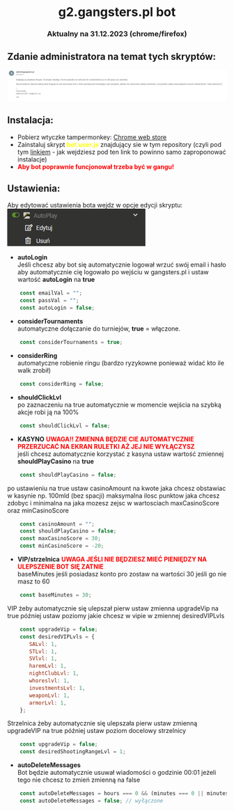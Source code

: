 
<div align="center">
  <p>
    <h1>g2.gangsters.pl bot</h1>
    <h3>Aktualny na 31.12.2023 (chrome/firefox)</h3>
  </p>

</div>

## Zdanie administratora na temat tych skryptów:
![admin](admin.png)
## Instalacja:

* Pobierz wtyczke tampermonkey: [Chrome web store](https://chromewebstore.google.com/detail/tampermonkey/dhdgffkkebhmkfjojejmpbldmpobfkfo?hl=pl)
* Zainstaluj skrypt <b style="color: yellow;">bot.user.js</b> znajdujący sie w tym repository (czyli pod tym [linkiem](https://github.com/katanatop1/g2bot/raw/main/bot.user.js) - jak wejdziesz pod ten link to powinno samo zaproponować instalacje)
* <b style="color:red;">Aby bot poprawnie funcjonował trzeba być w gangu!</b>
## Ustawienia:
Aby edytować ustawienia bota wejdz w opcje edycji skryptu:<br>
![Alt text](image.png)

* <b>autoLogin</b><br>
Jeśli chcesz aby bot się automatycznie logował wrzuć swój email i hasło aby automatycznie cię
logowało po wejściu w gangsters.pl i ustaw wartość <b>autoLogin</b> na <b>true</b>
```js
    const emailVal = "";
    const passVal = "";
    const autoLogin = false;
```

*  <b>considerTournaments</b><br>
automatyczne dołączanie do turniejów, <b>true</b> = włączone.
```js
    const considerTournaments = true;
```

*  <b>considerRing</b><br>
automatyczne robienie ringu (bardzo ryzykowne ponieważ widać kto ile walk zrobił)
```js
    const considerRing = false;
```

*  <b>shouldClickLvl</b><br>
po zaznaczeniu na true automatycznie w momencie wejścia na szybką akcje robi ją na 100%
```js
    const shouldClickLvl = false;
```

*  <b>KASYNO</b> <b style='color: red;'>UWAGA!! ZMIENNA BĘDZIE CIE AUTOMATYCZNIE PRZERZUCAĆ NA EKRAN
RULETKI AŻ JEJ NIE WYŁĄCZYSZ</b><br>
jeśli chcesz automatycznie korzystać z kasyna ustaw wartość zmiennej <b>shouldPlayCasino</b> na <b>true</b>
```js
    const shouldPlayCasino = false;
```
po ustawieniu na true ustaw casinoAmount na kwote jaka chcesz obstawiac w kasynie np. 100mld
(bez spacji) maksymalna ilosc punktow jaka chcesz zdobyc i minimalna na jaka mozesz zejsc w
wartosciach maxCasinoScore oraz minCasinoScore
```js
    const casinoAmount = "";
    const shouldPlayCasino = false;
    const maxCasinoScore = 30;
    const minCasinoScore = -20;
```

*  <b>VIP/strzelnica</b> <b style='color: red;'>UWAGA JEŚLI NIE BĘDZIESZ MIEĆ PIENIĘDZY NA ULEPSZENIE BOT SIĘ ZATNIE</b><br>
baseMinutes jeśli posiadasz konto pro zostaw na wartości 30 jeśli go nie masz to 60
```js
    const baseMinutes = 30;
```
VIP żeby automatycznie się ulepszał pierw ustaw zmienna upgradeVip na true później ustaw
poziomy jakie chcesz w vipie w zmiennej desiredVIPLvls
```js
    const upgradeVip = false;
    const desiredVIPLvls = {
       SALvl: 1,
       STLvl: 1,
       SVlvl: 1,
       haremLvl: 1,
       nightClubLvl: 1,
       whoreslvl: 1,
       investmentsLvl: 1,
       weaponLvl: 1,
       armorLvl: 1,
    };
```
Strzelnica żeby automatycznie się ulepszała pierw ustaw zmienną upgradeVIP na true później
ustaw poziom docelowy strzelnicy
```js
    const upgradeVip = false;
    const desiredShootingRangeLvl = 1;
```
*  <b>autoDeleteMessages</b> <br>
Bot będzie automatycznie usuwał wiadomości o godzinie 00:01 jeżeli tego nie chcesz to zmień
zmienną na false
```js
    const autoDeleteMessages = hours === 0 && (minutes === 0 || minutes === 1); // włączone
    const autoDeleteMessages = false; // wyłączone
```